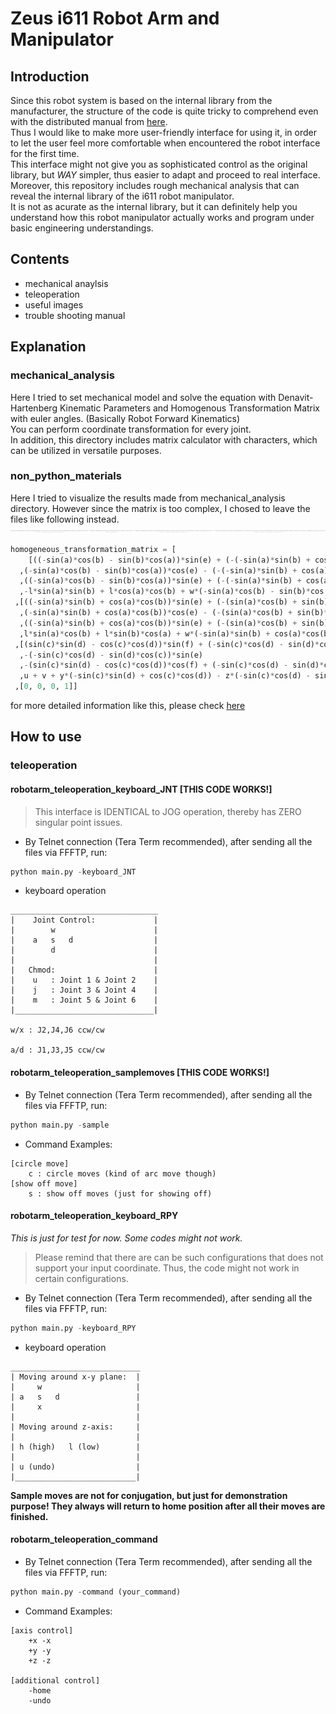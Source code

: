 # Zeus i611 Robot Arm and Manipulator

## Introduction
Since this robot system is based on the internal library from the manufacturer, the structure of the code is quite tricky to comprehend even with the distributed manual from [here](http://zero.globalzeus.com/scara/).    
Thus I would like to make more user-friendly interface for using it, in order to let the user feel more comfortable when encountered the robot interface for the first time.    
This interface might not give you as sophisticated control as the original library, but *WAY* simpler, thus easier to adapt and proceed to real interface.   
Moreover, this repository includes rough mechanical analysis that can reveal the internal library of the i611 robot manipulator.  
It is not as acurate as the internal library, but it can definitely help you understand how this robot manipulator actually works and program under basic engineering understandings.

## Contents
* mechanical anaylsis
* teleoperation
* useful images
* trouble shooting manual

## Explanation
### mechanical_analysis
Here I tried to set mechanical model and solve the equation with Denavit-Hartenberg Kinematic Parameters and Homogenous Transformation Matrix with euler angles. (Basically Robot Forward Kinematics)   
You can perform coordinate transformation for every joint.    
In addition, this directory includes matrix calculator with characters, which can be utilized in versatile purposes.    

### non_python_materials
Here I tried to visualize the results made from mechanical_analysis directory. However since the matrix is too complex, I chosed to leave the files like following instead.    
![ex_screenshot](./non_python_materials/homogeneous_transformation_matrix_img.png)   
```python
homogeneous_transformation_matrix = [
    [((-sin(a)*cos(b) - sin(b)*cos(a))*sin(e) + (-(-sin(a)*sin(b) + cos(a)*cos(b))*sin(c)*sin(d) + (-sin(a)*sin(b) + cos(a)*cos(b))*cos(c)*cos(d))*cos(e))*cos(f) + (-(-sin(a)*sin(b) + cos(a)*cos(b))*sin(c)*cos(d) - (-sin(a)*sin(b) + cos(a)*cos(b))*sin(d)*cos(c))*sin(f)
  ,(-sin(a)*cos(b) - sin(b)*cos(a))*cos(e) - (-(-sin(a)*sin(b) + cos(a)*cos(b))*sin(c)*sin(d) + (-sin(a)*sin(b) + cos(a)*cos(b))*cos(c)*cos(d))*sin(e)
  ,((-sin(a)*cos(b) - sin(b)*cos(a))*sin(e) + (-(-sin(a)*sin(b) + cos(a)*cos(b))*sin(c)*sin(d) + (-sin(a)*sin(b) + cos(a)*cos(b))*cos(c)*cos(d))*cos(e))*sin(f) - (-(-sin(a)*sin(b) + cos(a)*cos(b))*sin(c)*cos(d) - (-sin(a)*sin(b) + cos(a)*cos(b))*sin(d)*cos(c))*cos(f)
  ,-l*sin(a)*sin(b) + l*cos(a)*cos(b) + w*(-sin(a)*cos(b) - sin(b)*cos(a)) + x*(-sin(a)*cos(b) - sin(b)*cos(a)) + y*((-sin(a)*sin(b) + cos(a)*cos(b))*sin(c)*cos(d) + (-sin(a)*sin(b) + cos(a)*cos(b))*sin(d)*cos(c)) + z*((-sin(a)*cos(b) - sin(b)*cos(a))*cos(e) - (-(-sin(a)*sin(b) + cos(a)*cos(b))*sin(c)*sin(d) + (-sin(a)*sin(b) + cos(a)*cos(b))*cos(c)*cos(d))*sin(e))]
 ,[((-sin(a)*sin(b) + cos(a)*cos(b))*sin(e) + (-(sin(a)*cos(b) + sin(b)*cos(a))*sin(c)*sin(d) + (sin(a)*cos(b) + sin(b)*cos(a))*cos(c)*cos(d))*cos(e))*cos(f) + (-(sin(a)*cos(b) + sin(b)*cos(a))*sin(c)*cos(d) - (sin(a)*cos(b) + sin(b)*cos(a))*sin(d)*cos(c))*sin(f)
  ,(-sin(a)*sin(b) + cos(a)*cos(b))*cos(e) - (-(sin(a)*cos(b) + sin(b)*cos(a))*sin(c)*sin(d) + (sin(a)*cos(b) + sin(b)*cos(a))*cos(c)*cos(d))*sin(e)
  ,((-sin(a)*sin(b) + cos(a)*cos(b))*sin(e) + (-(sin(a)*cos(b) + sin(b)*cos(a))*sin(c)*sin(d) + (sin(a)*cos(b) + sin(b)*cos(a))*cos(c)*cos(d))*cos(e))*sin(f) - (-(sin(a)*cos(b) + sin(b)*cos(a))*sin(c)*cos(d) - (sin(a)*cos(b) + sin(b)*cos(a))*sin(d)*cos(c))*cos(f)
  ,l*sin(a)*cos(b) + l*sin(b)*cos(a) + w*(-sin(a)*sin(b) + cos(a)*cos(b)) + x*(-sin(a)*sin(b) + cos(a)*cos(b)) + y*((sin(a)*cos(b) + sin(b)*cos(a))*sin(c)*cos(d) + (sin(a)*cos(b) + sin(b)*cos(a))*sin(d)*cos(c)) + z*((-sin(a)*sin(b) + cos(a)*cos(b))*cos(e) - (-(sin(a)*cos(b) + sin(b)*cos(a))*sin(c)*sin(d) + (sin(a)*cos(b) + sin(b)*cos(a))*cos(c)*cos(d))*sin(e))]
 ,[(sin(c)*sin(d) - cos(c)*cos(d))*sin(f) + (-sin(c)*cos(d) - sin(d)*cos(c))*cos(e)*cos(f)
  ,-(-sin(c)*cos(d) - sin(d)*cos(c))*sin(e)
  ,-(sin(c)*sin(d) - cos(c)*cos(d))*cos(f) + (-sin(c)*cos(d) - sin(d)*cos(c))*sin(f)*cos(e)
  ,u + v + y*(-sin(c)*sin(d) + cos(c)*cos(d)) - z*(-sin(c)*cos(d) - sin(d)*cos(c))*sin(e)]
 ,[0, 0, 0, 1]]
```
for more detailed information like this, please check [here](https://github.com/skykongkong8/i611_RobotManipulator/blob/master/mechanical_analysis/README.md)

## How to use
### teleoperation
#### robotarm_teleoperation_keyboard_JNT [THIS CODE WORKS!]
> This interface is IDENTICAL to JOG operation, thereby has ZERO singular point issues.
* By Telnet connection (Tera Term recommended), after sending all the files via FFFTP, run:
```python
python main.py -keyboard_JNT
```
* keyboard operation
```command
_________________________________
|    Joint Control:             |
|        w                      |
|    a   s   d                  |
|        d                      |
|                               |
|   Chmod:                      |
|    u   : Joint 1 & Joint 2    |
|    j   : Joint 3 & Joint 4    |
|    m   : Joint 5 & Joint 6    |
|_______________________________|

w/x : J2,J4,J6 ccw/cw
        
a/d : J1,J3,J5 ccw/cw
```
#### robotarm_teleoperation_samplemoves [THIS CODE WORKS!]
* By Telnet connection (Tera Term recommended), after sending all the files via FFFTP, run:
```python
python main.py -sample
```

* Command Examples:
```command
[circle move]
    c : circle moves (kind of arc move though)
[show off move]
    s : show off moves (just for showing off)
```
#### robotarm_teleoperation_keyboard_RPY
*This is just for test for now. Some codes might not work.*
> Please remind that there are can be such configurations that does not support your input coordinate.
> Thus, the code might not work in certain configurations.
* By Telnet connection (Tera Term recommended), after sending all the files via FFFTP, run:
```python
python main.py -keyboard_RPY
```
* keyboard operation
```command
_____________________________
| Moving around x-y plane:  |
|     w                     |
| a   s   d                 |
|     x                     |
|                           |
| Moving around z-axis:     |
|                           |
| h (high)   l (low)        |
|                           |
| u (undo)                  |
|___________________________|
```
**Sample moves are not for conjugation, but just for demonstration purpose! They always will return to home position after all their moves are finished.**
#### robotarm_teleoperation_command
* By Telnet connection (Tera Term recommended), after sending all the files via FFFTP, run:
```python
python main.py -command (your_command)
```
* Command Examples:
```command
[axis control]
    +x -x
    +y -y
    +z -z

[additional control]
    -home
    -undo
```


